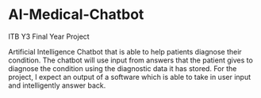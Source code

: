 # AI-Medical-Chatbot
ITB Y3 Final Year Project

Artificial Intelligence Chatbot that is able to help patients diagnose their condition. The chatbot will use input from answers that the patient gives to diagnose the condition using the diagnostic data it has stored. For the project, I expect an output of a software which is able to take in user input and intelligently answer back.

